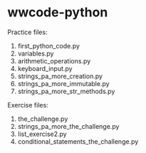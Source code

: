# wwcode-python

Practice files:
1. first_python_code.py
2. variables.py
3. arithmetic_operations.py
4. keyboard_input.py
5. strings_pa_more_creation.py
6. strings_pa_more_immutable.py
7. strings_pa_more_str_methods.py

Exercise files:
1. the_challenge.py
2. strings_pa_more_the_challenge.py
3. list_exercise2.py
4. conditional_statements_the_challenge.py
